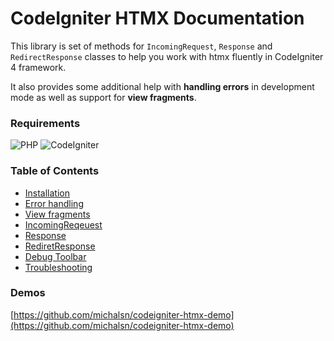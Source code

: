 # CodeIgniter HTMX Documentation

This library is set of methods for `IncomingRequest`, `Response` and `RedirectResponse` classes to help you work with htmx fluently in CodeIgniter 4 framework.

It also provides some additional help with **handling errors** in development mode as well as support for **view fragments**.

### Requirements

![PHP](https://img.shields.io/badge/PHP-%5E8.0-blue)
![CodeIgniter](https://img.shields.io/badge/CodeIgniter-%5E4.3-blue)

### Table of Contents

* [Installation](installation.md)
* [Error handling](error_handling.md)
* [View fragments](view_fragments.md)
* [IncomingReqeuest](incoming_request.md)
* [Response](response.md)
* [RediretResponse](redirect_response.md)
* [Debug Toolbar](debug_toolbar.md)
* [Troubleshooting](troubleshooting.md)

### Demos

[https://github.com/michalsn/codeigniter-htmx-demo](https://github.com/michalsn/codeigniter-htmx-demo)
